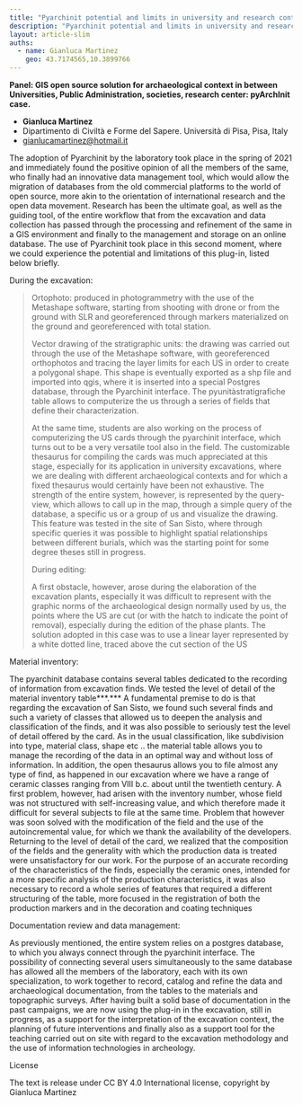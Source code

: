 ```yaml
---
title: "Pyarchinit potential and limits in university and research context: San Sisto case study and the Laboratory of Medieval Archaeology of the University of Pisa"
description: "Pyarchinit potential and limits in university and research context: San Sisto case study and the Laboratory of Medieval Archaeology of the University of Pisa"
layout: article-slim
auths:
  - name: Gianluca Martinez
    geo: 43.7174565,10.3899766
---
```


**Panel: GIS open source solution for archaeological context in between Universities, Public Administration, societies, research center: pyArchInit case.**

-  **Gianluca Martinez**
  - Dipartimento di Civiltà e Forme del Sapere. Università di Pisa, Pisa, Italy
  - [gianlucamartinez@hotmail.it](mailto:gianlucamartinez@hotmail.it)

The adoption of Pyarchinit by the laboratory took place in the spring of
2021 and immediately found the positive opinion of all the members of
the same, who finally had an innovative data management tool, which
would allow the migration of databases from the old commercial platforms
to the world of open source, more akin to the orientation of
international research and the open data movement. Research has been the
ultimate goal, as well as the guiding tool, of the entire workflow that
from the excavation and data collection has passed through the
processing and refinement of the same in a GIS environment and finally
to the management and storage on an online database. The use of
Pyarchinit took place in this second moment, where we could experience
the potential and limitations of this plug-in, listed below briefly.

During the excavation:

> Ortophoto: produced in photogrammetry with the use of the Metashape
> software, starting from shooting with drone or from the ground with
> SLR and georeferenced through markers materialized on the ground and
> georeferenced with total station.
>
> Vector drawing of the stratigraphic units: the drawing was carried out
> through the use of the Metashape software, with georeferenced
> orthophotos and tracing the layer limits for each US in order to
> create a polygonal shape. This shape is eventually exported as a shp
> file and imported into qgis, where it is inserted into a special
> Postgres database, through the Pyarchinit interface. The
> pyunitàstratigrafiche table allows to computerize the us through a
> series of fields that define their characterization.
>
> At the same time, students are also working on the process of
> computerizing the US cards through the pyarchinit interface, which
> turns out to be a very versatile tool also in the field. The
> customizable thesaurus for compiling the cards was much appreciated at
> this stage, especially for its application in university excavations,
> where we are dealing with different archaeological contexts and for
> which a fixed thesaurus would certainly have been not exhaustive. The
> strength of the entire system, however, is represented by the
> query-view, which allows to call up in the map, through a simple query
> of the database, a specific us or a group of us and visualize the
> drawing. This feature was tested in the site of San Sisto, where
> through specific queries it was possible to highlight spatial
> relationships between different burials, which was the starting point
> for some degree theses still in progress.
>
> During editing:
>
> A first obstacle, however, arose during the elaboration of the
> excavation plants, especially it was difficult to represent with the
> graphic norms of the archaeological design normally used by us, the
> points where the US are cut (or with the hatch to indicate the point
> of removal), especially during the edition of the phase plants. The
> solution adopted in this case was to use a linear layer represented by
> a white dotted line, traced above the cut section of the US

Material inventory:

The pyarchinit database contains several tables dedicated to the
recording of information from excavation finds. We tested the level of
detail of the material inventory table***.*** A fundamental premise to
do is that regarding the excavation of San Sisto, we found such several
finds and such a variety of classes that allowed us to deepen the
analysis and classification of the finds, and it was also possible to
seriously test the level of detail offered by the card. As in the usual
classification, like subdivision into type, material class, shape etc ..
the material table allows you to manage the recording of the data in an
optimal way and without loss of information. In addition, the open
thesaurus allows you to file almost any type of find, as happened in our
excavation where we have a range of ceramic classes ranging from VIII
b.c. about until the twentieth century. A first problem, however, had
arisen with the inventory number, whose field was not structured with
self-increasing value, and which therefore made it difficult for several
subjects to file at the same time. Problem that however was soon solved
with the modification of the field and the use of the autoincremental
value, for which we thank the availability of the developers. Returning
to the level of detail of the card, we realized that the composition of
the fields and the generality with which the production data is treated
were unsatisfactory for our work. For the purpose of an accurate
recording of the characteristics of the finds, especially the ceramic
ones, intended for a more specific analysis of the production
characteristics, it was also necessary to record a whole series of
features that required a different structuring of the table, more
focused in the registration of both the production markers and in the
decoration and coating techniques

Documentation review and data management:

As previously mentioned, the entire system relies on a postgres
database, to which you always connect through the pyarchinit interface.
The possibility of connecting several users simultaneously to the same
database has allowed all the members of the laboratory, each with its
own specialization, to work together to record, catalog and refine the
data and archaeological documentation, from the tables to the materials
and topographic surveys. After having built a solid base of
documentation in the past campaigns, we are now using the plug-in in the
excavation, still in progress, as a support for the interpretation of
the excavation context, the planning of future interventions and finally
also as a support tool for the teaching carried out on site with regard
to the excavation methodology and the use of information technologies in
archeology.

License

The text is release under CC BY 4.0 International license, copyright by
Gianluca Martinez

